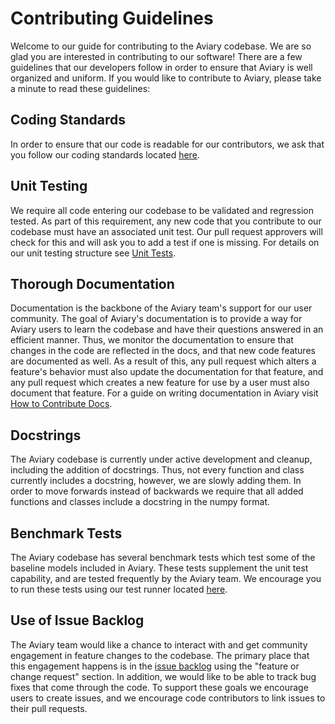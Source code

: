 # Contributing Guidelines

Welcome to our guide for contributing to the Aviary codebase. We are so glad you are interested in contributing to our software! There are a few guidelines that our developers follow in order to ensure that Aviary is well organized and uniform. If you would like to contribute to Aviary, please take a minute to read these guidelines:

## Coding Standards
In order to ensure that our code is readable for our contributors, we ask that you follow our coding standards located [here](coding_standards).

## Unit Testing
We require all code entering our codebase to be validated and regression tested. As part of this requirement, any new code that you contribute to our codebase must have an associated unit test. Our pull request approvers will check for this and will ask you to add a test if one is missing. For details on our unit testing structure see [Unit Tests](unit_tests).

## Thorough Documentation
Documentation is the backbone of the Aviary team's support for our user community. The goal of Aviary's documentation is to provide a way for Aviary users to learn the codebase and have their questions answered in an efficient manner. Thus, we monitor the documentation to ensure that changes in the code are reflected in the docs, and that new code features are documented as well. As a result of this, any pull request which alters a feature's behavior must also update the documentation for that feature, and any pull request which creates a new feature for use by a user must also document that feature. For a guide on writing documentation in Aviary visit [How to Contribute Docs](how_to_contribute_docs).

## Docstrings
The Aviary codebase is currently under active development and cleanup, including the addition of docstrings. Thus, not every function and class currently includes a docstring, however, we are slowly adding them. In order to move forwards instead of backwards we require that all added functions and classes include a docstring in the numpy format.

## Benchmark Tests
The Aviary codebase has several benchmark tests which test some of the baseline models included in Aviary. These tests supplement the unit test capability, and are tested frequently by the Aviary team. We encourage you to run these tests using our test runner located [here](https://github.com/OpenMDAO/om-Aviary/blob/main/aviary/run_all_benchmarks.py).

## Use of Issue Backlog
The Aviary team would like a chance to interact with and get community engagement in feature changes to the codebase. The primary place that this engagement happens is in the [issue backlog](https://github.com/OpenMDAO/om-Aviary/issues/new/choose) using the "feature or change request" section. In addition, we would like to be able to track bug fixes that come through the code. To support these goals we encourage users to create issues, and we encourage code contributors to link issues to their pull requests.
